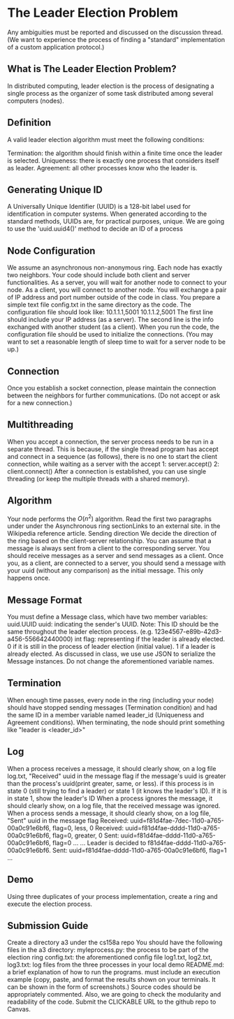 # The Leader Election Problem
Any ambiguities must be reported and discussed on the discussion thread. (We want to experience the process of finding a "standard" implementation of a custom application protocol.)

 

## What is The Leader Election Problem?
In distributed computing, leader election is the process of designating a single process as the organizer of some task distributed among several computers (nodes).
## Definition
A valid leader election algorithm must meet the following conditions:

Termination: the algorithm should finish within a finite time once the leader is selected.
Uniqueness: there is exactly one process that considers itself as leader.
Agreement: all other processes know who the leader is.
## Generating Unique ID
A Universally Unique Identifier (UUID) is a 128-bit label used for identification in computer systems.
When generated according to the standard methods, UUIDs are, for practical purposes, unique.
We are going to use the 'uuid.uuid4()' method to decide an ID of a process
## Node Configuration
We assume an asynchronous non-anonymous ring.
Each node has exactly two neighbors.
Your code should include both client and server functionalities.
As a server, you will wait for another node to connect to your node.
As a client, you will connect to another node.
You will exchange a pair of IP address and port number outside of the code in class.
You prepare a simple text file config.txt in the same directory as the code. The configuration file should look like:
    10.1.1.1,5001
    10.1.1.2,5001
The first line should include your IP address (as a server).
The second line is the info exchanged with another student (as a client).
When you run the code, the configuration file should be used to initialize the connections. (You may want to set a reasonable length of sleep time to wait for a server node to be up.)
## Connection
Once you establish a socket connection, please maintain the connection between the neighbors for further communications. (Do not accept or ask for a new connection.)
## Multithreading
When you accept a connection, the server process needs to be run in a separate thread.
This is because, if the single thread program has accept and connect in a sequence (as follows), there is no one to start the client connection, while waiting as a server with the accept
    1: server.accept()
    2: client.connect()
After a connection is established, you can use single threading (or keep the multiple threads with a shared memory).
## Algorithm
Your node performs the $O(n^2)$ algorithm.
Read the first two paragraphs under under the Asynchronous ring sectionLinks to an external site. in the Wikipedia reference article.
Sending direction
We decide the direction of the ring based on the client-server relationship.
You can assume that a message is always sent from a client to the corresponding server.
You should receive messages as a server and send messages as a client.
Once you, as a client, are connected to a server, you should send a message with your uuid (without any comparison) as the initial message. This only happens once.

## Message Format
You must define a Message class, which have two member variables:
uuid.UUID uuid: indicating the sender's UUID. Note: This ID should be the same throughout the leader election process. (e.g. 123e4567-e89b-42d3-a456-556642440000)
int flag: representing if the leader is already elected.
0 if it is still in the process of leader election (initial value).
1 if a leader is already elected.
As discussed in class, we use use JSON to serialize the Message instances. Do not change the aforementioned variable names.

## Termination
When enough time passes, every node in the ring (including your node) should have stopped sending messages (Termination condition) and had the same ID in a member variable named leader_id (Uniqueness and Agreement conditions).
When terminating, the node should print something like "leader is <leader_id>"
## Log
When a process receives a message, it should clearly show, on a log file log.txt,
"Received"
uuid in the message
flag
if the message's uuid is greater than the process's uuid(print greater, same, or less).
if this process is in state 0 (still trying to find a leader) or state 1 (it knows the leader's ID).
If it is in state 1, show the leader's ID
When a process ignores the message, it should clearly show, on a log file, that the received message was ignored.
When a process sends a message, it should clearly show, on a log file,
"Sent"
uuid in the message
flag
    Received: uuid=f81d4fae-7dec-11d0-a765-00a0c91e6bf6, flag=0, less, 0
    Received: uuid=f81d4fae-dddd-11d0-a765-00a0c91e6bf6, flag=0, greater, 0
    Sent: uuid=f81d4fae-dddd-11d0-a765-00a0c91e6bf6, flag=0
    ...
    ...
    Leader is decided to f81d4fae-dddd-11d0-a765-00a0c91e6bf6.
    Sent: uuid=f81d4fae-dddd-11d0-a765-00a0c91e6bf6, flag=1
...
## Demo
Using three duplicates of your process implementation, create a ring and execute the election process.
## Submission Guide
Create a directory a3 under the cs158a repo
You should have the following files in the a3 directory:
myleprocess.py: the process to be part of the election ring
config.txt: the aforementioned config file
log1.txt, log2.txt, log3.txt: log files from the three processes in your local demo
README.md: a brief explanation of how to run the programs. must include an execution example (copy, paste, and format the results shown on your terminals. It can be shown in the form of screenshots.)
Source codes should be appropriately commented. Also, we are going to check the modularity and readability of the code.
Submit the CLICKABLE URL to the github repo to Canvas.